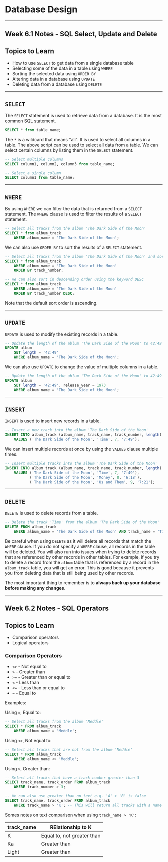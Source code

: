 # Database Design

***

## Week 6.1 Notes - SQL Select, Update and Delete

## Topics to Learn

- How to use `SELECT` to get data from a single database table
- Selecting some of the data in a table using `WHERE`
- Sorting the selected data using `ORDER BY`
- Altering data in a database using `UPDATE`
- Deleting data from a database using `DELETE`

***

## `SELECT`

The `SELECT` statement is used to retrieve data from a database. It is the most common SQL statement.

```sql
SELECT * from table_name;
```

The `*` is a wildcard that means "all". It is used to select all columns in a table. The above script can be used to select all data from a table. We can select certain columns by listing them in the `SELECT` statement.

```sql
-- Select multiple columns
SELECT column1, column2, column3 from table_name;

-- Select a single column
SELECT column1 from table_name;
```

***

## `WHERE`

By using `WHERE` we can filter the data that is returned from a `SELECT` statement. The `WHERE` clause is used to filter the results of a `SELECT` statement.

```sql
-- Select all tracks from the album 'The Dark Side of the Moon'
SELECT * from album_track
    WHERE album_name = 'The Dark Side of the Moon';
```

We can also use `ORDER BY`  to sort the results of a `SELECT` statement.

```sql
-- Select all tracks from the album 'The Dark Side of the Moon' and sort them by track number
SELECT * from album_track
    WHERE album_name = 'The Dark Side of the Moon'
    ORDER BY track_number;

-- We can also sort in descending order using the keyword DESC
SELECT * from album_track
    WHERE album_name = 'The Dark Side of the Moon'
    ORDER BY track_number DESC;
```

Note that the default sort order is ascending.

***

## `UPDATE`

`UPDATE` is used to modify the existing records in a table.

```sql
-- Update the length of the ablum 'The Dark Side of the Moon' to 42:49
UPDATE album
    SET length = '42:49'
    WHERE album_name = 'The Dark Side of the Moon';
```

We can also use `UPDATE` to change the value of multiple columns in a table.

```sql
-- Update the length of the ablum 'The Dark Side of the Moon' to 42:49 and the release year to 1973
UPDATE album
    SET length = '42:49', release_year = 1973
    WHERE album_name = 'The Dark Side of the Moon';
```

***

## `INSERT`

`INSERT` is used to insert new records in a table.

```sql
-- Insert a new track into the album 'The Dark Side of the Moon'
INSERT INTO album_track (album_name, track_name, track_number, length)
    VALUES ('The Dark Side of the Moon', 'Time', 7, '7:49');
```

We can insert multiple records at once by using the `VALUES` clause multiple times.

```sql
-- Insert multiple tracks into the album 'The Dark Side of the Moon'
INSERT INTO album_track (album_name, track_name, track_number, length)
    VALUES ('The Dark Side of the Moon', 'Time', 7, '7:49'),
           ('The Dark Side of the Moon', 'Money', 8, '6:18'),
           ('The Dark Side of the Moon', 'Us and Them', 9, '7:21');
```

***

## `DELETE`

`DELETE` is used to delete records from a table.

```sql
-- Delete the track 'Time' from the album 'The Dark Side of the Moon'
DELETE FROM album_track
    WHERE album_name = 'The Dark Side of the Moon' AND track_name = 'Time';
```

Be careful when using `DELETE` as it will delete all records that match the `WHERE` clause. If you do not specify a `WHERE` clause, all records in the table will be deleted.
You will also run into issues when trying to delete records that are referenced by other records in other tables. For example, if you try to delete a record from the `album` table that is referenced by a record in the `album_track` table, you will get an error. This is good because it prevents you from deleting data that is still being used by other records.

The most important thing to remember is to **always back up your database before making any changes**.

***

## Week 6.2 Notes - SQL Operators

## Topics to Learn

- Comparison operators
- Logical operators

### Comparison Operators

- `<>` - Not equal to
- `>` - Greater than
- `>=` - Greater than or equal to
- `<` - Less than
- `<=` - Less than or equal to
- `=` - Equal to

Examples:

Using `=`, Equal to:

```sql
-- Select all tracks from the album 'Meddle'
SELECT * FROM album_track
    WHERE album_name = 'Meddle';
```

Using `<>`, Not equal to:

```sql
-- Select all tracks that are not from the album 'Meddle'
SELECT * FROM album_track
    WHERE album_name <> 'Meddle';
```

Using `>`, Greater than:

```sql
-- Select all tracks that have a track number greater than 3
SELECT track_name, track_order FROM album_track
    WHERE track_number > 3;

-- We can also use greater than on text e.g. 'A' > 'B' is false
SELECT track_name, track_order FROM album_track
    WHERE track_name > 'K'; -- This will return all tracks with a name after 'K'
```

Somes notes on text comparison when using `track_name > 'K'`:

| track_name  | RElationship to K          |
| ----------- | -----------                |
| K           | Equal to, not greater than |
| Ka          | Greater than               |
| Light       | Greater than               |
